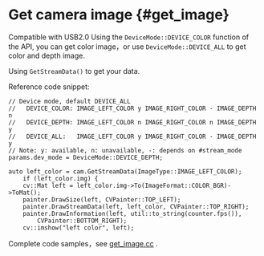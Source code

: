 # Get camera image {#get_image}

Compatible with USB2.0
Using the `DeviceMode::DEVICE_COLOR` function of the API, you can get color image，or use `DeviceMode::DEVICE_ALL` to get color and depth image.

Using `GetStreamData()` to get your data.

Reference code snippet:

```
// Device mode, default DEVICE_ALL
//   DEVICE_COLOR: IMAGE_LEFT_COLOR y IMAGE_RIGHT_COLOR - IMAGE_DEPTH n
//   DEVICE_DEPTH: IMAGE_LEFT_COLOR n IMAGE_RIGHT_COLOR n IMAGE_DEPTH y
//   DEVICE_ALL:   IMAGE_LEFT_COLOR y IMAGE_RIGHT_COLOR - IMAGE_DEPTH y
// Note: y: available, n: unavailable, -: depends on #stream_mode
params.dev_mode = DeviceMode::DEVICE_DEPTH;

auto left_color = cam.GetStreamData(ImageType::IMAGE_LEFT_COLOR);
    if (left_color.img) {
    cv::Mat left = left_color.img->To(ImageFormat::COLOR_BGR)->ToMat();
    painter.DrawSize(left, CVPainter::TOP_LEFT);
    painter.DrawStreamData(left, left_color, CVPainter::TOP_RIGHT);
    painter.DrawInformation(left, util::to_string(counter.fps()),
        CVPainter::BOTTOM_RIGHT);
    cv::imshow("left color", left);
```

Complete code samples，see [get_image.cc](https://github.com/slightech/MYNT-EYE-D-SDK/blob/master/samples/src/get_image.cc) .
